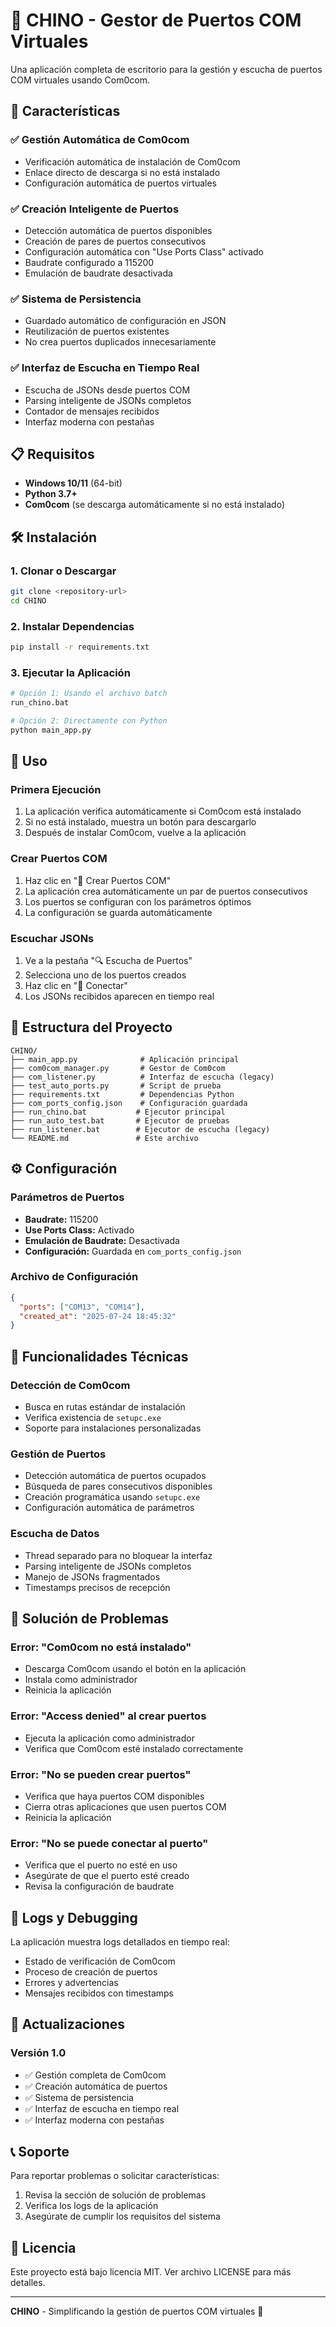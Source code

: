 # 🔧 CHINO - Gestor de Puertos COM Virtuales

Una aplicación completa de escritorio para la gestión y escucha de puertos COM virtuales usando Com0com.

## 🚀 Características

### ✅ **Gestión Automática de Com0com**
- Verificación automática de instalación de Com0com
- Enlace directo de descarga si no está instalado
- Configuración automática de puertos virtuales

### ✅ **Creación Inteligente de Puertos**
- Detección automática de puertos disponibles
- Creación de pares de puertos consecutivos
- Configuración automática con "Use Ports Class" activado
- Baudrate configurado a 115200
- Emulación de baudrate desactivada

### ✅ **Sistema de Persistencia**
- Guardado automático de configuración en JSON
- Reutilización de puertos existentes
- No crea puertos duplicados innecesariamente

### ✅ **Interfaz de Escucha en Tiempo Real**
- Escucha de JSONs desde puertos COM
- Parsing inteligente de JSONs completos
- Contador de mensajes recibidos
- Interfaz moderna con pestañas

## 📋 Requisitos

- **Windows 10/11** (64-bit)
- **Python 3.7+**
- **Com0com** (se descarga automáticamente si no está instalado)

## 🛠️ Instalación

### 1. Clonar o Descargar
```bash
git clone <repository-url>
cd CHINO
```

### 2. Instalar Dependencias
```bash
pip install -r requirements.txt
```

### 3. Ejecutar la Aplicación
```bash
# Opción 1: Usando el archivo batch
run_chino.bat

# Opción 2: Directamente con Python
python main_app.py
```

## 🎯 Uso

### **Primera Ejecución**
1. La aplicación verifica automáticamente si Com0com está instalado
2. Si no está instalado, muestra un botón para descargarlo
3. Después de instalar Com0com, vuelve a la aplicación

### **Crear Puertos COM**
1. Haz clic en "🔧 Crear Puertos COM"
2. La aplicación crea automáticamente un par de puertos consecutivos
3. Los puertos se configuran con los parámetros óptimos
4. La configuración se guarda automáticamente

### **Escuchar JSONs**
1. Ve a la pestaña "🔍 Escucha de Puertos"
2. Selecciona uno de los puertos creados
3. Haz clic en "🔌 Conectar"
4. Los JSONs recibidos aparecen en tiempo real

## 📁 Estructura del Proyecto

```
CHINO/
├── main_app.py              # Aplicación principal
├── com0com_manager.py       # Gestor de Com0com
├── com_listener.py          # Interfaz de escucha (legacy)
├── test_auto_ports.py       # Script de prueba
├── requirements.txt         # Dependencias Python
├── com_ports_config.json    # Configuración guardada
├── run_chino.bat           # Ejecutor principal
├── run_auto_test.bat       # Ejecutor de pruebas
├── run_listener.bat        # Ejecutor de escucha (legacy)
└── README.md               # Este archivo
```

## ⚙️ Configuración

### **Parámetros de Puertos**
- **Baudrate:** 115200
- **Use Ports Class:** Activado
- **Emulación de Baudrate:** Desactivada
- **Configuración:** Guardada en `com_ports_config.json`

### **Archivo de Configuración**
```json
{
  "ports": ["COM13", "COM14"],
  "created_at": "2025-07-24 18:45:32"
}
```

## 🔧 Funcionalidades Técnicas

### **Detección de Com0com**
- Busca en rutas estándar de instalación
- Verifica existencia de `setupc.exe`
- Soporte para instalaciones personalizadas

### **Gestión de Puertos**
- Detección automática de puertos ocupados
- Búsqueda de pares consecutivos disponibles
- Creación programática usando `setupc.exe`
- Configuración automática de parámetros

### **Escucha de Datos**
- Thread separado para no bloquear la interfaz
- Parsing inteligente de JSONs completos
- Manejo de JSONs fragmentados
- Timestamps precisos de recepción

## 🐛 Solución de Problemas

### **Error: "Com0com no está instalado"**
- Descarga Com0com usando el botón en la aplicación
- Instala como administrador
- Reinicia la aplicación

### **Error: "Access denied" al crear puertos**
- Ejecuta la aplicación como administrador
- Verifica que Com0com esté instalado correctamente

### **Error: "No se pueden crear puertos"**
- Verifica que haya puertos COM disponibles
- Cierra otras aplicaciones que usen puertos COM
- Reinicia la aplicación

### **Error: "No se puede conectar al puerto"**
- Verifica que el puerto no esté en uso
- Asegúrate de que el puerto esté creado
- Revisa la configuración de baudrate

## 📝 Logs y Debugging

La aplicación muestra logs detallados en tiempo real:
- Estado de verificación de Com0com
- Proceso de creación de puertos
- Errores y advertencias
- Mensajes recibidos con timestamps

## 🔄 Actualizaciones

### **Versión 1.0**
- ✅ Gestión completa de Com0com
- ✅ Creación automática de puertos
- ✅ Sistema de persistencia
- ✅ Interfaz de escucha en tiempo real
- ✅ Interfaz moderna con pestañas

## 📞 Soporte

Para reportar problemas o solicitar características:
1. Revisa la sección de solución de problemas
2. Verifica los logs de la aplicación
3. Asegúrate de cumplir los requisitos del sistema

## 📄 Licencia

Este proyecto está bajo licencia MIT. Ver archivo LICENSE para más detalles.

---

**CHINO** - Simplificando la gestión de puertos COM virtuales 🚀
